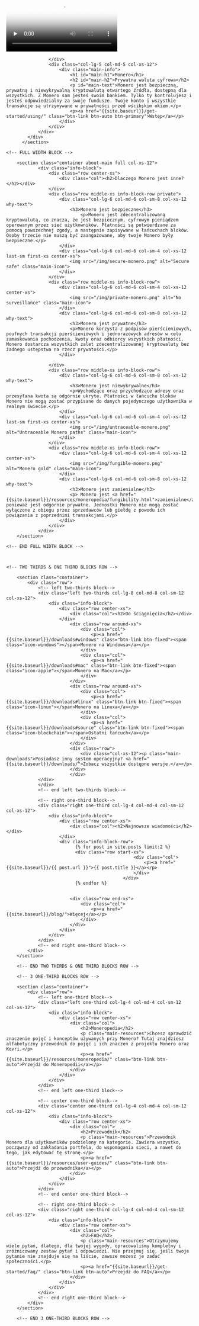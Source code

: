 <div class="site-wrap">
        <section class="container full col-xs-12">
            <div class="info-block info-block-main">
                <div class="row middle-xs">
                    <div class="col-lg-7 col-md-7 col-xs-12 main-video">
                        <div class="monero-video">
                            <!--iframe width="560" height="315" src="https://www.youtube.com/embed/TZi9xx6aiuY" frameborder="0" allowfullscreen></iframe-->
                            <video controls poster="/img/monero-community.png" onclick="this.paused ? this.play() : this.pause();" preload="none">
                                <source src="/media/Monero_Promo.m4v">
                            </video>
                        </div>
                        
                    </div>
                    <div class="col-lg-5 col-md-5 col-xs-12">
                        <div class="main-info">
                            <h1 id="main-h1">Monero</h1>
                            <h2 id="main-h2">Prywatna waluta cyfrowa</h2>
                            <p id="main-text">Monero jest bezpieczną, prywatną i niewykrywalną kryptowalutą otwartego źródła, dostępną dla wszystkich. Z Monero sam jesteś swoim bankiem. Tylko ty kontrolujesz i jesteś odpowiedzialny za swoje fundusze. Twoje konto i wszystkie transakcje są utrzymywane w prywatności przed wścibskim okiem.</p>
                            <p><a href="{{site.baseurl}}/get-started/using/" class="btn-link btn-auto btn-primary">Wstęp</a></p>
                        </div>
                    </div>
                </div>
            </div>
          </section>
      
    <!-- FULL WIDTH BLOCK -->
        
        <section class="container about-main full col-xs-12">
                <div class="info-block">
                    <div class="row center-xs">
                        <div class="col"><h2>Dlaczego Monero jest inne?</h2></div>
                    </div>
                    <div class="row middle-xs info-block-row private">
                        <div class="col-lg-6 col-md-6 col-sm-8 col-xs-12  why-text">
                            <h3>Monero jest bezpieczne</h3>
                                <p>Monero jest zdecentralizowaną kryptowalutą, co znacza, że jest bezpiecznym, cyfrowym pieniądzem operowanym przez sieć użytkowników. Płatności są potwierdzane za pomocą powszechnej zgody, a następnie zapisywane w łańcuchach bloków. Osoby trzecie nie muszą być zaangażowane, aby twoje Monero były bezpieczne.</p>
                        </div>
                        <div class="col-lg-6 col-md-6 col-sm-4 col-xs-12 last-sm first-xs center-xs">
                            <img src="/img/secure-monero.png" alt="Secure safe" class="main-icon">
                        </div>
                    </div>
                    <div class="row middle-xs info-block-row">
                        <div class="col-lg-6 col-md-6 col-sm-4 col-xs-12 center-xs">
                            <img src="/img/private-monero.png" alt="No surveillance" class="main-icon">
                        </div>
                        <div class="col-lg-6 col-md-6 col-sm-8 col-xs-12 why-text">
                            <h3>Monero jest prywatne</h3>
                            <p>Monero korzysta z podpisów pierścieniowych, poufnych transakcji pierścieniowych i jednorazowych adresów w celu zamaskowania pochodzenia, kwoty oraz odbiorcy wszystkich płatności. Monero dostarcza wszystkich zalet zdecentralizowanej kryptowaluty bez żadnego ustępstwa na rzecz prywatości.</p>
                        </div>
                        
                    </div>
                    <div class="row middle-xs info-block-row">
                        <div class="col-lg-6 col-md-6 col-sm-8 col-xs-12 why-text">
                            <h3>Monero jest niewykrywalne</h3>
                            <p>Wychodzące oraz przychodzące adresy oraz przesyłana kwota są odgórnie ukryte. Płatności w łańcuchu bloków Monero nie mogą zostać przypisane do danych pojedynczego użytkownika w realnym świecie.</p>
                        </div>
                        <div class="col-lg-6 col-md-6 col-sm-4 col-xs-12 last-sm first-xs center-xs">
                            <img src="/img/untraceable-monero.png" alt="Untraceable Monero paths" class="main-icon">
                        </div>
                    </div>
                    <div class="row middle-xs info-block-row">
                        <div class="col-lg-6 col-md-6 col-sm-4 col-xs-12 center-xs">
                            <img src="/img/fungible-monero.png" alt="Monero gold" class="main-icon">
                        </div>
                        <div class="col-lg-6 col-md-6 col-sm-8 col-xs-12 why-text">
                            <h3>Monero jest zamienialne</h3>
                            <p> Monero jest <a href="{{site.baseurl}}/resources/moneropedia/fungibility.html">zamienialne</a>, ponieważ jest odgórnie prywatne. Jednostki Monero nie mogą zostać wyłączone z obiegu przez sprzedawców lub giełdę z powodu ich powiązania z poprzednimi transakcjami.</p>
                        </div>
                    </div>
                </div>
        </section>
        
    <!-- END FULL WIDTH BLOCK -->
        
        
        
    <!-- TWO THIRDS & ONE THIRD BLOCKS ROW -->
        
        <section class="container">
            <div class="row">
                <!-- left two-thirds block-->
                <div class="left two-thirds col-lg-8 col-md-8 col-sm-12 col-xs-12">
                    <div class="info-block">
                        <div class="row center-xs">
                            <div class="col"><h2>Do ściągnięcia</h2></div>
                        </div>
                            <div class="row around-xs">
                                <div class="col">
                                    <p><a href="{{site.baseurl}}/downloads#windows" class="btn-link btn-fixed"><span class="icon-windows"></span>Monero na Windowsa</a></p>
                                </div>
                                <div class="col">
                                    <p><a href="{{site.baseurl}}/downloads#mac" class="btn-link btn-fixed"><span class="icon-apple"></span>Monero na Mac</a></p>
                                </div>
                            </div>
                            <div class="row around-xs">
                                <div class="col">
                                    <p><a href="{{site.baseurl}}/downloads#linux" class="btn-link btn-fixed"><span class="icon-linux"></span>Monero na Linuxa</a></p>
                                </div>
                                <div class="col">
                                    <p><a href="{{site.baseurl}}/downloads#source" class="btn-link btn-fixed"><span class="icon-blockchain"></span>Ostatni łańcuch</a></p>
                                </div>
                            </div>
                            <div class="row">
                                <div class="col-xs-12"><p class="main-downloads">Posiadasz inny system operacyjny? <a href="{{site.baseurl}}/downloads/">Zobacz wszystkie dostępne wersje.</a></p>
                            </div>
                            </div>
                </div>
                </div>
                <!-- end left two-thirds block-->
                
                <!-- right one-third block-->
                <div class="right one-third col-lg-4 col-md-4 col-sm-12 col-xs-12">
                    <div class="info-block">
                        <div class="row center-xs">
                            <div class="col"><h2>Najnowsze wiadomości</h2></div>
                        </div>
                        <div class="info-block-row">
                              {% for post in site.posts limit:2 %}
                              <div class="row start-xs">
                                                    <div class="col">
                                                        <p><a href="{{site.baseurl}}/{{ post.url }}">{{ post.title }}</a></p>
                                                    </div>
                                                </div>
                              {% endfor %}
                       
 
                            <div class="row end-xs">
                                <div class="col">
                                    <p><a href="{{site.baseurl}}/blog/">Więcej</a></p>
                                </div>
                            </div>
                        </div>
                    </div>
                </div>
                <!-- end right one-third block-->
            </div>
        </section>
        
        <!-- END TWO THIRDS & ONE THIRD BLOCKS ROW -->
        
        <!-- 3 ONE-THIRD BLOCKS ROW -->
        
        <section class="container">
            <div class="row">
                <!-- left one-third block-->
                <div class="left one-third col-lg-4 col-md-4 col-sm-12 col-xs-12">
                    <div class="info-block">
                        <div class="row center-xs">
                            <div class="col">
                                <h2>Moneropedia</h2>
                                <p class="main-resources">Chcesz sprawdzić znaczenie pojęć i konceptów używanych przy Monero? Tutaj znajdziesz alfabetyczny przewodnik do pojęć i ich znaczeń z projektu Monero oraz Kovri.</p>
                                <p><a href="{{site.baseurl}}/resources/moneropedia/" class="btn-link btn-auto">Przejdź do Moneropedii</a></p>
                            </div>
                        </div>
                    </div>
                </div>
                <!-- end left one-third block-->
                
                <!-- center one-third block-->
                <div class="center one-third col-lg-4 col-md-4 col-sm-12 col-xs-12">
                    <div class="info-block">
                        <div class="row center-xs">
                            <div class="col">
                                <h2>Przewodnik</h2>
                                <p class="main-resources">Przewodnik Monero dla użytkowników podzielony na kategorie. Zawiera wszystko, począwszy od zakładania portfela, do wspomagania sieci, a nawet do tego, jak edytować tę stronę.</p>
                                <p><a href="{{site.baseurl}}/resources/user-guides/" class="btn-link btn-auto">Przejdź do przewodnika</a></p>
                            </div>
                        </div>
                    </div>
                </div>
                <!-- end center one-third block-->
                
                <!-- right one-third block-->
                <div class="right one-third col-lg-4 col-md-4 col-sm-12 col-xs-12">
                    <div class="info-block">
                        <div class="row center-xs">
                            <div class="col">
                                <h2>FAQ</h2>
                                <p class="main-resources">Otrzymujemy wiele pytań, dlatego, dla twojej wygody, opracowaliśmy kompletny i zróżnicowany zestaw pytań i odpowiedzi. Nie przejmuj się, jeśli twoje pytanie nie znajduje się na liście, zawsze możesz je zadać społeczności.</p>
                                <p><a href="{{site.baseurl}}/get-started/faq/" class="btn-link btn-auto">Przejdź do FAQ</a></p>
                            </div>
                        </div>         
                    </div>
                </div>
                <!-- end right one-third block-->
            </div>
        </section>
        
        <!-- END 3 ONE-THIRD BLOCKS ROW -->
</div>
